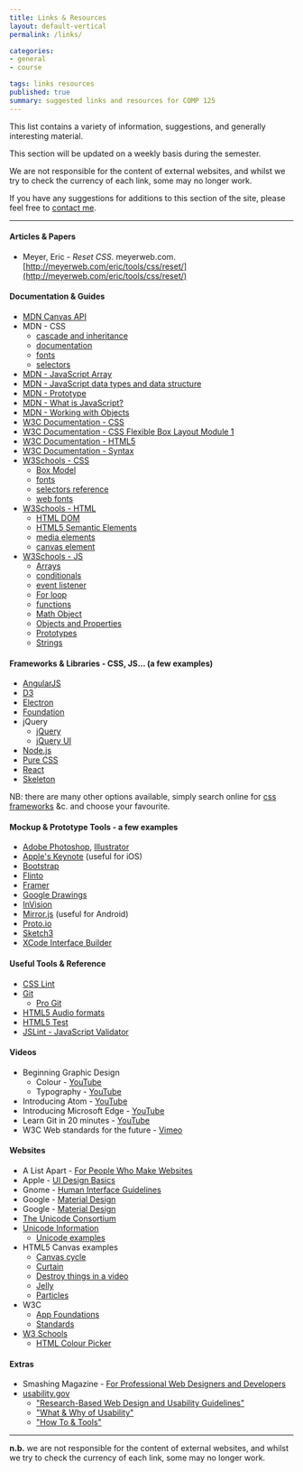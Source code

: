```yaml
---
title: Links & Resources
layout: default-vertical
permalink: /links/

categories:
- general
- course

tags: links resources
published: true
summary: suggested links and resources for COMP 125
---
```


This list contains a variety of information, suggestions, and generally interesting material.

This section will be updated on a weekly basis during the semester.

We are not responsible for the content of external websites, and whilst we try to check the currency of each link, some may no longer work.

If you have any suggestions for additions to this section of the site, please feel free to [contact me](mailto:nhayward@luc.edu?subject=COMP424-Links).

***

#### Articles & Papers

  * Meyer, Eric - *Reset CSS*. meyerweb.com.  [http://meyerweb.com/eric/tools/css/reset/](http://meyerweb.com/eric/tools/css/reset/)

#### Documentation & Guides

  * [MDN Canvas API](https://developer.mozilla.org/en-US/docs/Web/API/Canvas_API)
  * MDN - CSS
    * [cascade and inheritance](https://developer.mozilla.org/en-US/docs/Learn/CSS/Introduction_to_CSS/Cascade_and_inheritance)
    * [documentation](https://developer.mozilla.org/en-US/docs/Web/CSS)
    * [fonts](https://developer.mozilla.org/en-US/docs/Web/CSS/font)
    * [selectors](https://developer.mozilla.org/en-US/docs/Web/CSS/CSS_Selectors)
  * [MDN - JavaScript Array](https://developer.mozilla.org/en-US/docs/Web/JavaScript/Reference/Global_Objects/Array)
  * [MDN - JavaScript data types and data structure](https://developer.mozilla.org/en-US/docs/Web/JavaScript/Data_structures)
  * [MDN - Prototype](https://developer.mozilla.org/en-US/docs/Web/JavaScript/Reference/Global_Objects/Object/prototype)
  * [MDN - What is JavaScript?](https://developer.mozilla.org/en-US/docs/Learn/JavaScript/First_steps/What_is_JavaScript)
  * [MDN - Working with Objects](https://developer.mozilla.org/en-US/docs/Web/JavaScript/Guide/Working_with_Objects)
  * [W3C Documentation - CSS](http://www.w3.org/Style/CSS/)
  * [W3C Documentation - CSS Flexible Box Layout Module 1](https://drafts.csswg.org/css-flexbox/)
  * [W3C Documentation - HTML5](http://www.w3.org/TR/html5/Overview.html#contents)
  * [W3C Documentation - Syntax](http://www.w3.org/TR/html-markup/syntax.html)
  * [W3Schools - CSS](http://www.w3schools.com/css/default.asp)
    * [Box Model](https://www.w3schools.com/css/css_boxmodel.asp)
    * [fonts](https://www.w3schools.com/css/css_font.asp)
    * [selectors reference](https://www.w3schools.com/cssref/css_selectors.asp)
    * [web fonts](https://www.w3schools.com/css/css3_fonts.asp)
  * [W3Schools - HTML](http://www.w3schools.com/html/default.asp)
    * [HTML DOM](https://www.w3schools.com/jsref/dom_obj_attributes.asp)
    * [HTML5 Semantic Elements](http://www.w3schools.com/html/html5_semantic_elements.asp)
    * [media elements](https://www.w3schools.com/html/html_media.asp)
    * [canvas element](https://www.w3schools.com/html/html5_canvas.asp)
  * [W3Schools - JS](http://www.w3schools.com/js/default.asp)
    * [Arrays](https://www.w3schools.com/js/js_arrays.asp)
    * [conditionals](https://www.w3schools.com/js/js_if_else.asp)
    * [event listener](https://www.w3schools.com/jsref/met_element_addeventlistener.asp)
    * [For loop](https://www.w3schools.com/js/js_loop_for.asp)
    * [functions](https://www.w3schools.com/js/js_functions.asp)
    * [Math Object](https://www.w3schools.com/js/js_math.asp)
    * [Objects and Properties](https://www.w3schools.com/js/js_properties.asp)
    * [Prototypes](https://www.w3schools.com/js/js_object_prototypes.asp)
    * [Strings](https://www.w3schools.com/js/js_strings.asp)

#### Frameworks & Libraries - CSS, JS... (a few examples)

  * [AngularJS](https://angularjs.org/)
  * [D3](http://d3js.org/)
  * [Electron](http://electron.atom.io/)
  * [Foundation](http://foundation.zurb.com/)
  * jQuery
    * [jQuery](https://jquery.com/)
    * [jQuery UI](http://jqueryui.com/)
  * [Node.js](https://nodejs.org/en/)
  * [Pure CSS](http://purecss.io/)
  * [React](http://facebook.github.io/react/)
  * [Skeleton](http://getskeleton.com/)

NB: there are many other options available, simply search online for [css frameworks](https://www.google.com/search?q=css+frameworks&oq=css+frameworks&aqs=chrome..69i57.2866j0j1&sourceid=chrome&es_sm=119&ie=UTF-8) &c.
and choose your favourite.

#### Mockup & Prototype Tools - a few examples

  * [Adobe Photoshop](http://goo.gl/GsIYY0), [Illustrator](http://goo.gl/9K8Kfw)
  * [Apple's Keynote](http://keynotopia.com/guides/) (useful for iOS)
  * [Bootstrap](http://getbootstrap.com/)
  * [Flinto](https://www.flinto.com/)
  * [Framer](http://framerjs.com/)
  * [Google Drawings](http://goo.gl/qPRCfG)
  * [InVision](https://www.invisionapp.com/)
  * [Mirror.js](http://jimulabs.com/mirrorjs-preview/) (useful for Android)
  * [Proto.io](https://proto.io/)
  * [Sketch3](http://bohemiancoding.com/sketch/)
  * [XCode Interface Builder](https://developer.apple.com/xcode/interface-builder/)

#### Useful Tools & Reference

  * [CSS Lint](http://csslint.net/)
  * [Git](http://git-scm.com/)
    * [Pro Git](http://git-scm.com/book/en/v2)
  * [HTML5 Audio formats](http://textopia.org/androidsoundformats.html)
  * [HTML5 Test](http://html5test.com/)
  * [JSLint - JavaScript Validator](http://jslint.com/)

#### Videos

  * Beginning Graphic Design
    * Colour - [YouTube](https://youtu.be/_2LLXnUdUIc)
    * Typography - [YouTube](https://youtu.be/sByzHoiYFX0)
  * Introducing Atom - [YouTube](https://www.youtube.com/watch?v=Y7aEiVwBAdk)
  * Introducing Microsoft Edge - [YouTube](https://www.youtube.com/watch?v=iH1D31YHsgY)
  * Learn Git in 20 minutes - [YouTube](https://youtu.be/Y9XZQO1n_7c?t=1m34s)
  * W3C Web standards for the future - [Vimeo](https://vimeo.com/110256895)

#### Websites

  * A List Apart - [For People Who Make Websites](http://alistapart.com/)
  * Apple - [UI Design Basics](https://developer.apple.com/library/ios/documentation/UserExperience/Conceptual/MobileHIG/index.html)
  * Gnome - [Human Interface Guidelines](https://developer.gnome.org/)
  * Google - [Material Design](http://www.google.com/design/spec/material-design/introduction.html)
  * Google - [Material Design](http://www.google.com/design/spec/material-design/introduction.html)
  * [The Unicode Consortium](http://www.unicode.org/)
  * [Unicode Information](http://www.alanwood.net/unicode/)
    * [Unicode examples](http://www.alanwood.net/unicode/unicode_samples.html)
  * HTML5 Canvas examples
    * [Canvas cycle](http://www.effectgames.com/demos/canvascycle/)
    * [Curtain](https://codepen.io/dissimulate/pen/KrAwx)
    * [Destroy things in a video](http://www.craftymind.com/factory/html5video/CanvasVideo.html)
    * [Jelly](https://codepen.io/dissimulate/pen/dJgMaO)
    * [Particles](https://codepen.io/eltonkamami/pen/ECrKd)
  * W3C
    * [App Foundations](http://www.w3.org/appfoundations/)
    * [Standards](http://www.w3.org/standards/)
  * [W3 Schools](http://www.w3schools.com/)
    * [HTML Colour Picker](http://www.w3schools.com/colors/colors_picker.asp)

#### Extras

* Smashing Magazine - [For Professional Web Designers and Developers](http://www.smashingmagazine.com/)
* [usability.gov](http://www.usability.gov/)
  * ["Research-Based Web Design and Usability Guidelines"](http://guidelines.usability.gov/)
  * ["What & Why of Usability"](http://www.usability.gov/what-and-why/index.html)
  * ["How To & Tools"](http://www.usability.gov/how-to-and-tools/index.html)

***

**n.b.** we are not responsible for the content of external websites, and whilst we try to check the currency of each link, some may no longer work.
